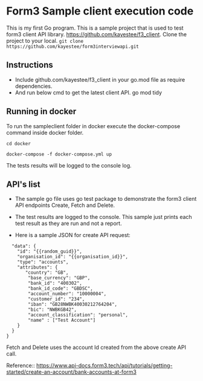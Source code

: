 # Form3 Sample client execution code
This is my first Go program. This is a sample project that is used to test form3 client API library.
https://github.com/kayestee/f3_client.
Clone the project to your local. 
```git clone https://github.com/kayestee/form3interviewapi.git```


## Instructions
* Include github.com/kayestee/f3_client in your go.mod file as require dependencies.
* And run below cmd to get the latest client API. 
go mod tidy 

## Running in docker
To run the sampleclient folder in docker execute the docker-compose command inside docker folder.

``` cd docker ```

``` docker-compose -f docker-compose.yml up ```

The tests results will be logged to the console log. 

## API's list
* The sample go file uses go test package to demonstrate the form3 client API endpoints Create, Fetch and Delete.

* The test results are logged to the console. This sample just prints each test result as they are run and not a report. 

* Here is a sample JSON for create API request:
``` {
  "data": {
    "id": "{{random_guid}}",
    "organisation_id": "{{organisation_id}}",
    "type": "accounts",
    "attributes": {
       "country": "GB",
        "base_currency": "GBP",
        "bank_id": "400302",
        "bank_id_code": "GBDSC",
        "account_number": "10000004",
        "customer_id": "234",
        "iban": "GB28NWBK40030212764204",
        "bic": "NWBKGB42",
        "account_classification": "personal",
        "name" : ["Test Account"]
    }
  }
}
```

Fetch and Delete uses the account Id created from the above create API call.

Reference:: https://www.api-docs.form3.tech/api/tutorials/getting-started/create-an-account/bank-accounts-at-form3
